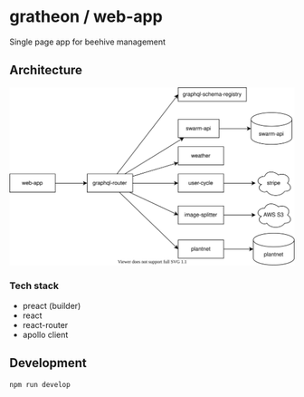 # gratheon / web-app
Single page app for beehive management

## Architecture
![](./docs/diagram.svg)

### Tech stack
- preact (builder)
- react
- react-router
- apollo client

## Development
```
npm run develop
```